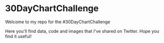 # 30DayChartChallenge

Welcome to my repo for the #30DayChartChallenge

Here you'll find data, code and images that I've shared on Twitter. Hope you find it useful!
